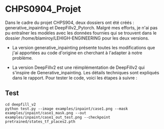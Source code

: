 # CHPS0904_Projet
Dans le cadre du projet CHPS904, deux dossiers ont été créés : generative_inpainting et DeepFillv2_Pytorch. Malgré mes efforts, je n'ai pas pu entraîner les modèles avec les données fournies qui se trouvent dans le dossier /home/blamiroy/LEHIGH-ENGINEERING pour les deux versions.

* La version generative_inpainting présente toutes les modifications que j'ai apportées au code d'origine en cherchant à l'adapter à notre problème.

* La version DeepFillv2 est une réimplémentation de DeepFillv2 qui s'inspire de Generative_inpainting. Les détails techniques sont expliqués dans le rapport. Pour tester le code, voici les étapes à suivre :


## Test
`cd deepfill_v2`<br>
`python test.py --image examples/inpaint/case1.png --mask examples/inpaint/case1_mask.png --out examples/inpaint/case1_out_test.png --checkpoint pretrained/states_tf_places2.pth`

